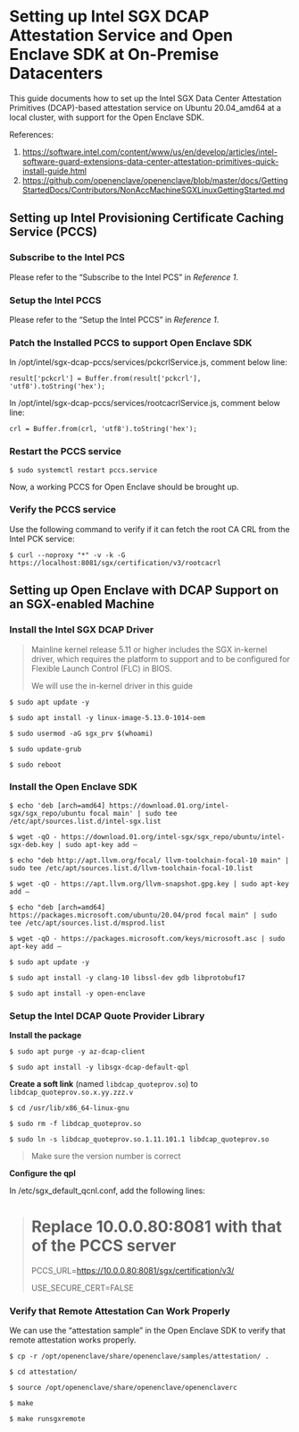 # Setting up Intel SGX DCAP Attestation Service and Open Enclave SDK at On-Premise Datacenters

This guide documents how to set up the Intel SGX Data Center Attestation Primitives (DCAP)-based attestation service on Ubuntu 20.04_amd64 at a local cluster, with support for the Open Enclave SDK.

References:

1. https://software.intel.com/content/www/us/en/develop/articles/intel-software-guard-extensions-data-center-attestation-primitives-quick-install-guide.html
2. https://github.com/openenclave/openenclave/blob/master/docs/GettingStartedDocs/Contributors/NonAccMachineSGXLinuxGettingStarted.md

## Setting up Intel Provisioning Certificate Caching Service (PCCS)

### Subscribe to the Intel PCS
Please refer to the “Subscribe to the Intel PCS” in *Reference 1*.

### Setup the Intel PCCS
Please refer to the “Setup the Intel PCCS” in *Reference 1*.

### Patch the Installed PCCS to support Open Enclave SDK
In /opt/intel/sgx-dcap-pccs/services/pckcrlService.js, comment below line:

`result['pckcrl'] = Buffer.from(result['pckcrl'], 'utf8').toString('hex');`

In /opt/intel/sgx-dcap-pccs/services/rootcacrlService.js, comment below line:

`crl = Buffer.from(crl, 'utf8').toString('hex');`

### Restart the PCCS service

`$ sudo systemctl restart pccs.service`

Now, a working PCCS for Open Enclave should be brought up. 

### Verify the PCCS service
Use the following command to verify if it can fetch the root CA CRL from the Intel PCK service: 

`$ curl --noproxy "*" -v -k -G https://localhost:8081/sgx/certification/v3/rootcacrl`



## Setting up Open Enclave with DCAP Support on an SGX-enabled Machine

### Install the Intel SGX DCAP Driver

> Mainline kernel release 5.11 or higher includes the SGX in-kernel driver, which requires the platform to support and to be configured for Flexible Launch Control (FLC) in BIOS.
> 
> We will use the in-kernel driver in this guide


`$ sudo apt update -y`

`$ sudo apt install -y linux-image-5.13.0-1014-oem`

`$ sudo usermod -aG sgx_prv $(whoami)`

`$ sudo update-grub`

`$ sudo reboot`



### Install the Open Enclave SDK

`$ echo 'deb [arch=amd64] https://download.01.org/intel-sgx/sgx_repo/ubuntu focal main' | sudo tee /etc/apt/sources.list.d/intel-sgx.list`

`$ wget -qO - https://download.01.org/intel-sgx/sgx_repo/ubuntu/intel-sgx-deb.key | sudo apt-key add –`

`$ echo "deb http://apt.llvm.org/focal/ llvm-toolchain-focal-10 main" | sudo tee /etc/apt/sources.list.d/llvm-toolchain-focal-10.list`

`$ wget -qO - https://apt.llvm.org/llvm-snapshot.gpg.key | sudo apt-key add –`

`$ echo "deb [arch=amd64] https://packages.microsoft.com/ubuntu/20.04/prod focal main" | sudo tee /etc/apt/sources.list.d/msprod.list`

`$ wget -qO - https://packages.microsoft.com/keys/microsoft.asc | sudo apt-key add –`

`$ sudo apt update -y`

`$ sudo apt install -y clang-10 libssl-dev gdb libprotobuf17`

`$ sudo apt install -y open-enclave`


### Setup the Intel DCAP Quote Provider Library

**Install the package**

`$ sudo apt purge -y az-dcap-client`

`$ sudo apt install -y libsgx-dcap-default-qpl`

**Create a soft link** (named `libdcap_quoteprov.so`) to `libdcap_quoteprov.so.x.yy.zzz.v`
  
`$ cd /usr/lib/x86_64-linux-gnu`

`$ sudo rm -f libdcap_quoteprov.so`

`$ sudo ln -s libdcap_quoteprov.so.1.11.101.1 libdcap_quoteprov.so`
> Make sure the version number is correct


**Configure the qpl**

In /etc/sgx_default_qcnl.conf, add the following lines:
> 	# Replace 10.0.0.80:8081 with that of the PCCS server
> 
> 	PCCS_URL=https://10.0.0.80:8081/sgx/certification/v3/
> 
> 	USE\_SECURE\_CERT=FALSE
> 

### Verify that Remote Attestation Can Work Properly 
We can use the “attestation sample” in the Open Enclave SDK to verify that remote attestation works properly.

`$ cp -r /opt/openenclave/share/openenclave/samples/attestation/ .`

`$ cd attestation/`

`$ source /opt/openenclave/share/openenclave/openenclaverc`

`$ make`

`$ make runsgxremote`

